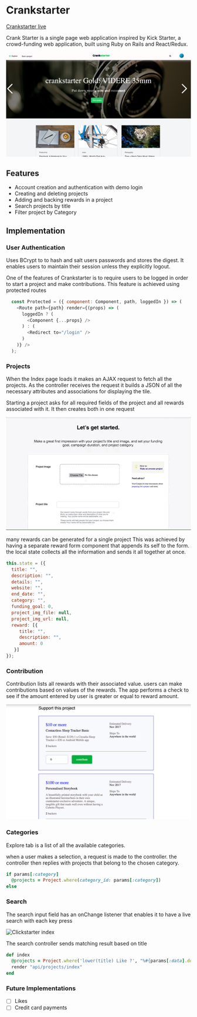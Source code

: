 # Crankstarter

[Crankstarter live][heroku]


Crank Starter is a single page web application inspired by Kick Starter, a crowd-funding web application, built using Ruby on Rails and React/Redux.

![Clickstarter index][index]

## Features
- Account creation and authentication with demo login
- Creating and deleting projects
- Adding and backing rewards in a project
- Search projects by title
- Filter project by Category

## Implementation

### User Authentication
Uses BCrypt to to hash and salt users passwords and stores the digest. It enables users to maintain their session unless they explicitly logout.

One of the features of Crankstarter is to require users to be logged in order to start a project and make contributions. This feature is achieved using protected routes

```javascript
  const Protected = ({ component: Component, path, loggedIn }) => (
    <Route path={path} render={(props) => (
      loggedIn ? (
        <Component {...props} />
      ) : (
        <Redirect to="/login" />
      )
    )} />
  );

```


### Projects
When the Index page loads it makes an AJAX request to fetch all the projects. As the controller receives the request it builds a JSON of all the necessary attributes and associations for displaying the tile.

Starting a project asks for all required fields of the project and all rewards associated with it. It then creates both in one request

![Start a Project][start-project]

many rewards can be generated for a single project
This was achieved by having a separate reward form component that appends its self to the form.
the local state collects all the information and sends it all together at once.

```javascript
this.state = ({
  title: "",
  description: "",
  details: "",
  website: "",
  end_date: "",
  category: "",
  funding_goal: 0,
  project_img_file: null,
  project_img_url: null,
  reward: [{
     title: "",
     description: "",
     amount: 0
   }]
});
```

### Contribution
Contribution lists all rewards with their associated value. users can make contributions based on values of the rewards. The app performs a check to see if the amount entered by user is greater or equal to reward amount.

![Contribution][contribution]
### Categories
Explore tab is a list of all the available categories.

when a user makes a selection, a request is made to the controller. the controller then replies with projects that belong to the chosen category.

```Ruby
if params[:category]
  @projects = Project.where(category_id: params[:category])
else
```

### Search
The search input field has an onChange listener that enables it to have a live search with each key press

![Clickstarter index][giphy]

The search controller sends matching result based on title
```Ruby
def index
  @projects = Project.where('lower(title) Like ?', "%#{params[:data].downcase}%")
  render "api/projects/index"
end
```
### Future Implementations
- [ ] Likes
- [ ] Credit card payments

[heroku]: https://crankstarter.herokuapp.com
[index]: ./app/assets/images/landing_page.png
[giphy]: ./app/assets/images/search_gif.gif
[start-project]: ./app/assets/images/start-project.gif
[contribution]: ./app/assets/images/contribution.png
